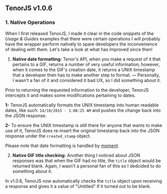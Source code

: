 ## TenorJS v1.0.6

### 1. Native Operations
When I first released TenorJS, I made it clear in the code snippets of the *Usage & Guides* examples that there were certain operations I will probably have the wrapper perform natively to spare developers the inconvenience of dealing with them. Let's take a look at what has improved since then!

1. **Native date formatting:**
Tenor's API, when you make a request of it that pertains to a GIF, returns a number of very useful information; however, when it comes to the GIF's creation date, it returns a UNIX timestamp that a developer then has to make another step to format. **--** Personally, I wasn't a fan of it and considered it bad UX, so I did something about it.

Prior to returning the requested information to the developer, TenorJS intercepts it and makes some modifications pertaining to dates.

**1-** TenorJS automatically formats the UNIX timestamp into human readable dates, like such: `14/10/2015 - 1:08:25 AM` and pushes the change back into the JSON response.

**2-** To ensure the UNIX timestamp is still there for anyone that wants to make use of it, TenorJS does re-insert the original timestamp back into the JSON response under the `created_stamp` object.

Please note that date formatting is handled by [moment](https://npmjs.com/package/moment).

2. **Native GIF title checking:**
Another thing I noticed about JSON responses was that when the GIF had no title, the `title` object would be returned blank. Again, I wasn't a personal fan of this so I dedcided to do something about it.

In v1.0.6, TenorJS now automatically checks the `title` object upon receiving a response and gives it a value of "Untitled" if it turned out to be blank.